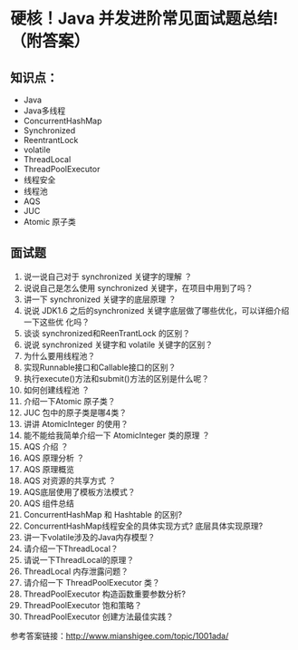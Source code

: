 # 硬核！Java 并发进阶常见面试题总结!（附答案）

## 知识点：

- Java
- Java多线程
- ConcurrentHashMap
- Synchronized
- ReentrantLock
- volatile
- ThreadLocal
- ThreadPoolExecutor
- 线程安全
- 线程池
- AQS
- JUC
- Atomic 原子类



## 面试题

1. 说一说自己对于 synchronized 关键字的理解 ？
2. 说说自己是怎么使用 synchronized 关键字，在项目中用到了吗？
3. 讲一下 synchronized 关键字的底层原理 ？
4. 说说 JDK1.6 之后的synchronized 关键字底层做了哪些优化，可以详细介绍一下这些优 化吗？
5. 谈谈 synchronized和ReenTrantLock 的区别？
6. 说说 synchronized 关键字和 volatile 关键字的区别？
7. 为什么要用线程池？ 
8. 实现Runnable接口和Callable接口的区别？
9. 执行execute()方法和submit()方法的区别是什么呢？ 
10. 如何创建线程池 ？
11. 介绍一下Atomic 原子类？
12. JUC 包中的原子类是哪4类？
13. 讲讲 AtomicInteger 的使用？
14. 能不能给我简单介绍一下 AtomicInteger 类的原理 ？
15. AQS 介绍 ？
16. AQS 原理分析 ？
17. AQS 原理概览 
18. AQS 对资源的共享方式 ？
19. AQS底层使用了模板方法模式？
20. AQS 组件总结 
21. ConcurrentHashMap 和 Hashtable 的区别?
22. ConcurrentHashMap线程安全的具体实现方式? 底层具体实现原理?
23. 讲一下volatile涉及的Java内存模型？
24. 请介绍一下ThreadLocal？
25. 请说一下ThreadLocal的原理？
26. ThreadLocal 内存泄露问题？
27. 请介绍一下 ThreadPoolExecutor 类？
28. ThreadPoolExecutor 构造函数重要参数分析?
29. ThreadPoolExecutor 饱和策略？
30. ThreadPoolExecutor 创建方法最佳实践？



参考答案链接：http://www.mianshigee.com/topic/1001ada/



